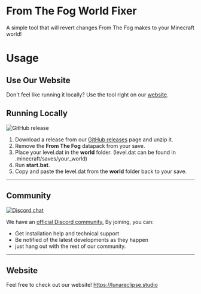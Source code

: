 # From The Fog World Fixer
A simple tool that will revert changes From The Fog makes to your Minecraft world!

# Usage
## Use Our Website
Don't feel like running it locally? Use the tool right on our [website](https://www.lunareclipse.studio/creations/from-the-fog#fix-tool).

## Running Locally
![GitHub release](https://img.shields.io/github/v/release/LunarEclipseStudios/From-The-Fog-World-Fixer)

1. Download a release from our [GitHub releases](https://github.com/LunarEclipseStudios/From-The-Fog-World-Fixer/releases) page and unzip it.
2. Remove the **From The Fog** datapack from your save.
3. Place your level.dat in the **world** folder. (level.dat can be found in .minecraft/saves/your_world)
4. Run **start.bat**.
5. Copy and paste the level.dat from the **world** folder back to your save.

---

## Community
[![Discord chat](https://img.shields.io/badge/chat%20on-discord-7289DA?logo=discord&logoColor=white)](https://discord.gg/RmMtqxJJgH)

We have an [official Discord community.](https://discord.lunareclipse.studio) By joining, you can:
- Get installation help and technical support
- Be notified of the latest developments as they happen
- just hang out with the rest of our community.

---

## Website
Feel free to check out our website!
https://lunareclipse.studio

